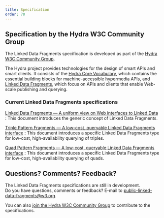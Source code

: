 ```yaml
---
title: Specification
order: 70
---
```


## Specification by the Hydra W3C Community Group
The Linked Data Fragments specification is developed
as part of the [Hydra W3C Community Group](http://www.hydra-cg.com/).

The Hydra project provides technologies for the design of smart APIs and smart clients.
It consists of the [Hydra Core Vocabulary](http://www.hydra-cg.com/spec/latest/core/),
which contains the essential building blocks for machine-accessible hypermedia APIs,
and [Linked Data Fragments](linked-data-fragments/),
which focus on APIs and clients that enable Web-scale publishing and querying.

### Current Linked Data Fragments specifications

[Linked Data Fragments — A uniform view on Web interfaces to Linked Data](linked-data-fragments/)
: This document introduces the generic concept of Linked Data Fragments.

[Triple Pattern Fragments — A low-cost, queryable Linked Data Fragments interface](triple-pattern-fragments/)
: This document introduces a specific Linked Data Fragments type
  for low-cost, high-availability querying of triples.

[Quad Pattern Fragments — A low-cost, queryable Linked Data Fragments interface](quad-pattern-fragments/)
: This document introduces a specific Linked Data Fragments type
  for low-cost, high-availability querying of quads.

## Questions? Comments? Feedback?
The Linked Data Fragments specifications are still in development.
<br>
Do you have questions, comments or feedback?
E-mail to [public-linked-data-fragments@w3.org](mailto:public-linked-data-fragments@w3.org).

You can also [join the Hydra W3C Community Group](http://www.w3.org/community/hydra/)
to contribute to the specifications.
